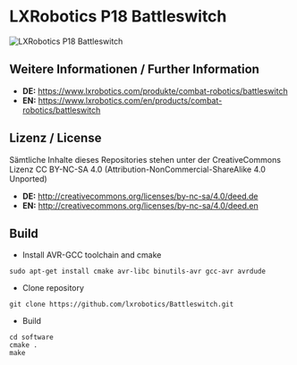 LXRobotics P18 Battleswitch
==============

![LXRobotics P18 Battleswitch](https://www.lxrobotics.com/wp-content/uploads/mz_af_p18_side_small.jpg)

## Weitere Informationen / Further Information

* **DE:** https://www.lxrobotics.com/produkte/combat-robotics/battleswitch
* **EN:** https://www.lxrobotics.com/en/products/combat-robotics/battleswitch

## Lizenz / License
Sämtliche Inhalte dieses Repositories stehen unter der CreativeCommons Lizenz CC BY-NC-SA 4.0 (Attribution-NonCommercial-ShareAlike 4.0 Unported)

* **DE:** http://creativecommons.org/licenses/by-nc-sa/4.0/deed.de
* **EN:** http://creativecommons.org/licenses/by-nc-sa/4.0/deed.en

## Build
* Install AVR-GCC toolchain and cmake
```
sudo apt-get install cmake avr-libc binutils-avr gcc-avr avrdude
```
* Clone repository
```
git clone https://github.com/lxrobotics/Battleswitch.git
```
* Build
```
cd software
cmake .
make
```
